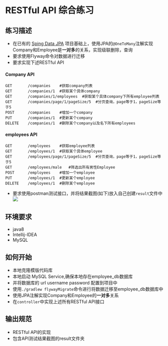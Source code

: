 # RESTful API 综合练习

## 练习描述
- 在已有的 [Sping Data JPA]() 项目基础上，使用JPA的`@OneToMany`注解实现Company和Employee是**一对多**的关系，实现级联删除，查询
- 要求使用Flyway命令对数据进行迁移
- 要求实现下述RESTful API
#### Company API
```
GET       /companies    #获取company列表
GET       /companies/1  #获取某个具体company
GET       /companies/1/employees  #获取某个具体company下所有employee列表
GET       /companies/page/1/pageSize/5  #分页查询，page等于1，pageSize等于5
POST      /companies    #增加一个company
PUT       /companies/1  #更新某个company
DELETE    /companies/1  #删除某个company以及名下所有employees
```

#### employees API
```
GET       /employees    #获取employee列表
GET       /employees/1  #获取某个具体employee
GET       /employees/page/1/pageSize/5  #分页查询，page等于1，pageSize等于5
GET       /employees/male   #筛选出所有男性Employee
POST      /employees    #增加一个employee
PUT       /employees/1  #更新某个employee
DELETE    /employees/1  #删除某个employee
```
- 要求使用postman测试接口，并将结果截图(如下)放入自己创建`result`文件中
![](https://raw.githubusercontent.com/tws-online-quiz/restful-api/master/example.png)


## 环境要求
- java8
- Intellij-IDEA
- MySQL

## 如何开始
- 本地克隆模版代码库
- 本地启动 MySQL Service,确保本地存在employee_db数据库
- 并将数据库的 url username password 配置到项目中
- 使用`./gradlew flywayMigrate`命令进行将数据迁移至employee_db数据库中
- 使用JPA注解实现Company和Employee的**一对多**关系
- 在`controller`中实现上述所有RESTful API接口

## 输出规范
- RESTful API的实现
- 包含API测试结果截图的result文件夹
